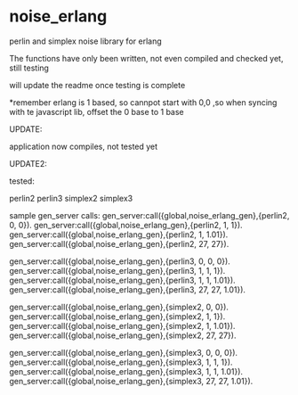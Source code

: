 noise_erlang
============

perlin and simplex noise library for erlang

The functions have only been written, not even compiled and checked yet,
still testing

will update the readme once testing is complete

*remember erlang is 1 based, so cannpot start with 0,0 ,so when syncing with te javascript lib, offset the 0 base to 1 base


UPDATE:

application now compiles, not tested yet

UPDATE2:

tested:

perlin2
perlin3
simplex2
simplex3

sample gen_server calls:
gen_server:call({global,noise_erlang_gen},{perlin2, 0, 0}).
gen_server:call({global,noise_erlang_gen},{perlin2, 1, 1}).
gen_server:call({global,noise_erlang_gen},{perlin2, 1, 1.01}).
gen_server:call({global,noise_erlang_gen},{perlin2, 27, 27}).

gen_server:call({global,noise_erlang_gen},{perlin3, 0, 0, 0}).
gen_server:call({global,noise_erlang_gen},{perlin3, 1, 1, 1}).
gen_server:call({global,noise_erlang_gen},{perlin3, 1, 1, 1.01}).
gen_server:call({global,noise_erlang_gen},{perlin3, 27, 27, 1.01}).

gen_server:call({global,noise_erlang_gen},{simplex2, 0, 0}).
gen_server:call({global,noise_erlang_gen},{simplex2, 1, 1}).
gen_server:call({global,noise_erlang_gen},{simplex2, 1, 1.01}).
gen_server:call({global,noise_erlang_gen},{simplex2, 27, 27}).

gen_server:call({global,noise_erlang_gen},{simplex3, 0, 0, 0}).
gen_server:call({global,noise_erlang_gen},{simplex3, 1, 1, 1}).
gen_server:call({global,noise_erlang_gen},{simplex3, 1, 1, 1.01}).
gen_server:call({global,noise_erlang_gen},{simplex3, 27, 27, 1.01}).

